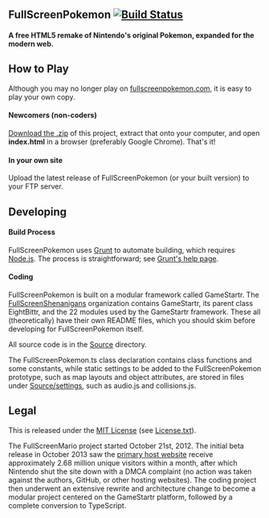 ## FullScreenPokemon [![Build Status](https://travis-ci.org/FullScreenShenanigans/FullScreenPokemon.svg?branch=typescript)](https://travis-ci.org/FullScreenShenanigans/FullScreenPokemon)

#### A free HTML5 remake of Nintendo's original Pokemon, expanded for the modern web. 


## How to Play

Although you may no longer play on [fullscreenpokemon.com](http://www.fullscreenpokemon.com), it is easy to play your own copy.

#### Newcomers (non-coders)

[Download the .zip](https://github.com/Diogenesthecynic/FullScreenPokemon-JSON/archive/master.zip) of this project, extract that onto your computer, and open **index.html** in a browser (preferably Google Chrome). That's it!

#### In your own site

Upload the latest release of FullScreenPokemon (or your built version) to your FTP server. 


## Developing

#### Build Process

FullScreenPokemon uses [Grunt](http://gruntjs.com/) to automate building, which requires [Node.js](http://node.js.org). The process is straightforward; see [Grunt's help page](http://gruntjs.com/getting-started).

#### Coding

FullScreenPokemon is built on a modular framework called GameStartr. The [FullScreenShenanigans](https://github.com/FullScreenShenanigans/) organization contains GameStartr, its parent class EightBittr, and the 22 modules used by the GameStartr framework. These all (theoretically) have their own README files, which you should skim before developing for FullScreenPokemon itself.

All source code is in the [Source](Source/) directory.

The FullScreenPokemon.ts class declaration contains class functions and some constants, while static settings to be added to the FullScreenPokemon prototype, such as map layouts and object attributes, are stored in files under [Source/settings](Source/settings), such as audio.js and collisions.js.


## Legal

This is released under the [MIT License](http://mit-license.org/) (see [License.txt](LICENSE.txt)). 

The FullScreenMario project started October 21st, 2012. The initial beta release in October 2013 saw the [primary host website](http://www.fullscreenmario.com) receive approximately 2.68 million unique visitors within a month, after which Nintendo shut the site down with a DMCA complaint (no action was taken against the authors, GitHub, or other hosting websites). The coding project then underwent an extensive rewrite and architecture change to become a modular project centered on the GameStartr platform, followed by a complete conversion to TypeScript.
